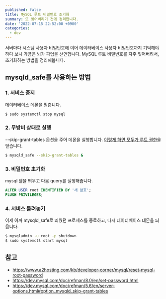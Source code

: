 ```yaml
---
published: false
title: MySQL 루트 비밀번호 초기화
summary: 또 잊어버리기 전에 정리합니다.
date: '2022-07-15 22:52:00 +0900'
categories:
  - dev
---
```

서버마다 시스템 사용자 비밀번호에 이어 데이터베이스 사용자 비밀번호까지 기억해야 하다 보니 가끔은 뇌가 파업을 선언합니다. MySQL 루트 비밀번호를 자주 잊어버려서, 초기화하는 방법을 정리해봅니다.

## mysqld_safe를 사용하는 방법

### 1. 서비스 중지

데이터베이스 데몬을 멈춥니다.

~~~bash
$ sudo systemctl stop mysql
~~~

### 2. 무방비 상태로 실행

--skip-grant-tables 옵션을 주어 데몬을 실행합니다. [이렇게 하면 모두가 루트 권한](https://dev.mysql.com/doc/refman/5.6/en/server-options.html#option_mysqld_skip-grant-tables)을 얻습니다.

~~~bash
$ mysqld_safe --skip-grant-tables &
~~~

### 3. 비밀번호 초기화

mysql 쉘을 띄우고 다음 query를 실행해줍니다.

~~~sql
ALTER USER root IDENTIFIED BY '새 암호';
FLUSH PRIVILEGES;
~~~

### 4. 서비스 돌려놓기

이제 아까 mysqld_safe로 띄웠던 프로세스를 종료하고, 다시 데이터베이스 데몬을 띄웁니다.

~~~bash
$ mysqladmin -u root -p shutdown
$ sudo systemctl start mysql
~~~

## 참고

- https://www.a2hosting.com/kb/developer-corner/mysql/reset-mysql-root-password
- https://dev.mysql.com/doc/refman/8.0/en/set-password.html
- https://dev.mysql.com/doc/refman/5.6/en/server-options.html#option_mysqld_skip-grant-tables
